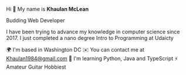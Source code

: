 Hi 👋 My name is **Khaulan McLean**

Budding Web Developer

I have been trying to advance my knowledge in computer science since 2017.
I just completed a nano degree Intro to Programming at Udaicty

🌍  I'm based in Washington DC
✉️  You can contact me at Khaulan1984@gmail.com
🧠  I'm learning Python, Java and TypeScript
⚡  Amateur Guitar Hobbiest
